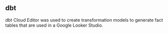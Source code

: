 ## dbt

dbt Cloud Editor was used to create transformation models to generate fact tables that are used in a Google Looker Studio.